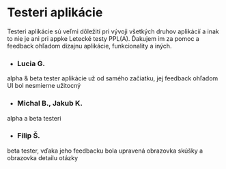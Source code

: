 # Testeri aplikácie

Testeri aplikácie sú veľmi dôležití pri vývoji všetkých druhov aplikácií a inak to nie je ani pri appke Letecké testy PPL(A).
Ďakujem im za pomoc a feedback ohľadom dizajnu aplikácie, funkcionality a iných.

- ### Lucia G.
alpha & beta tester aplikácie už od samého začiatku, jej feedback ohľadom UI bol nesmierne užitocný

- ### Michal B., Jakub K.
alpha a beta testeri

- ### Filip Š.
beta tester, vďaka jeho feedbacku bola upravená obrazovka skúšky a obrazovka detailu otázky